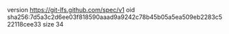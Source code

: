version https://git-lfs.github.com/spec/v1
oid sha256:7d5a3c2d6ee03f818590aaad9a9242c78b45b05a5ea509eb2283c522118cee33
size 34
